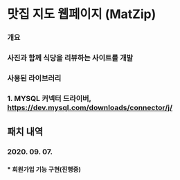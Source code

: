 ﻿# 맛집 지도 웹페이지 (MatZip)
### 개요
### 사진과 함께 식당을 리뷰하는 사이트를 개발
 
### 사용된 라이브러리
### 1. MYSQL 커넥터 드라이버, https://dev.mysql.com/downloads/connector/j/
 
 
 
## 패치 내역
### 2020. 09. 07.
#### * 회원가입 기능 구현(진행중)